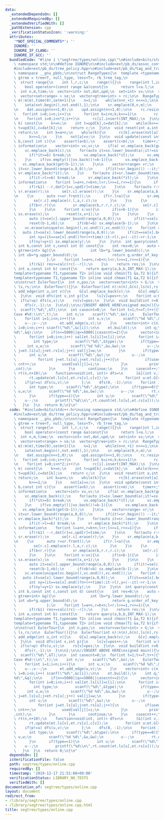 ```yaml
---
data:
  _extendedDependsOn: []
  _extendedRequiredBy: []
  _extendedVerifiedWith: []
  _pathExtension: cpp
  _verificationStatusIcon: ':warning:'
  attributes:
    '*NOT_SPECIAL_COMMENTS*': ''
    IGNORE: ''
    IGNORE_IF_CLANG: ''
    IGNORE_IF_GCC: ''
  bundledCode: "#line 1 \"segtree/types/online.cpp\"\n#include<bits/stdc++.h>\nusing\
    \ namespace std;\n\n#define IGNORE\n\n#include<ext/pb_ds/assoc_container.hpp>\n\
    #include<ext/pb_ds/tree_policy.hpp>\n#include<ext/pb_ds/tag_and_trait.hpp>\nusing\
    \ namespace __gnu_pbds;\n\nstruct RangeTypes{\n  template <typename T>\n  using\
    \ gtree = tree<T, null_type, less<T>, rb_tree_tag,\n                     tree_order_statistics_node_update>;\n\
    \  struct range{\n    int l,r,c;\n    range(){}\n    range(int l,int r,int c):l(l),r(r),c(c){}\n\
    \    bool operator<(const range &a)const{\n      return l<a.l;\n    }\n  };\n\n\
    \  int n,m,time;\n  vector<int> nxt,dat,upd;\n  set<int> sx;\n\n  set<range> sr;\n\
    \  vector<set<range> > se;\n  vector<gtree<int> > rc;\n\n  RangeTypes(int n_,int\
    \ m):m(m),time(0),se(m+1){\n    n=1;\n    while(n<n_+1) n<<=1;\n\n    nxt.assign(n,0);\n\
    \    iota(nxt.begin(),nxt.end(),1);\n\n    sr.emplace(0,n,m);\n    se[m].emplace(0,n,m);\n\
    \n    dat.assign(n<<1,0);\n    upd.assign(n<<1,0);\n\n    rc.resize(n<<1);\n \
    \   for(int i=0;i<n;i++)\n      for(int k=i+n;k;k>>=1)\n        rc[k].insert(nxt[i]);\n\
    \n    for(int i=0;i<n*2;i++)\n      rc[i].insert(INT_MAX);\n  }\n\n  int get(int\
    \ k) const{\n    k+=n;\n    int t=upd[k],c=dat[k];\n    while(k>>=1)\n      if(t<upd[k])\
    \ t=upd[k],c=dat[k];\n    return c;\n  }\n\n  void reset(int a,int v){\n    if(nxt[a]==v)\
    \ return;\n    int k=a+n;\n    while(k){\n      rc[k].erase(nxt[a]);\n      rc[k].insert(v);\n\
    \      k>>=1;\n    }\n    nxt[a]=v;\n  }\n\n  void update(const int a,const int\
    \ b,const int c){\n    assert(a<b);\n    assert(c<m);\n    time++;\n    // gather\
    \ information\n    vector<int> vx,vc;\n    if(a) vc.emplace_back(get(a-1));\n\
    \    vc.emplace_back(c);\n    for(auto it=sx.lower_bound(a);it!=sx.end();++it){\n\
    \      if(*it>=b) break;\n      vx.emplace_back(*it);\n      vc.emplace_back(get(*it));\n\
    \    }\n    if(vx.empty()||vx.back()!=b-1){\n      vx.emplace_back(b-1);\n   \
    \   vc.emplace_back(get(b-1));\n    }\n\n    vector<range> vr;\n    {\n      auto\
    \ it=sr.lower_bound(range(a,0,0));\n      if(it!=sr.begin()) --it;\n      if(it->l<a&&a<it->r)\
    \ vr.emplace_back(*it);\n    }\n    for(auto it=sr.lower_bound(range(a,0,0));it!=sr.end();++it){\n\
    \      if(it->l>=b) break;\n      vr.emplace_back(*it);\n    }\n\n    // update\
    \ information\n    for(int l=a+n,r=b+n;l<r;l>>=1,r>>=1){\n      if(l&1) dat[l]=c,upd[l]=time,l++;\n\
    \      if(r&1) --r,dat[r]=c,upd[r]=time;\n    }\n\n    for(auto r:vr){\n     \
    \ sr.erase(r);\n      se[r.c].erase(r);\n    }\n    sr.emplace(a,b,c);\n    se[c].emplace(a,b,c);\n\
    \n    {\n      auto r=vr.front();\n      if(r.l<a){\n        sr.emplace(r.l,a,r.c);\n\
    \        se[r.c].emplace(r.l,a,r.c);\n      }\n    }\n    {\n      auto r=vr.back();\n\
    \      if(b<r.r){\n        sr.emplace(b,r.r,r.c);\n        se[r.c].emplace(b,r.r,r.c);\n\
    \      }\n    }\n\n    for(int x:vx){\n      if(x<b-1){\n        if(sx.count(x))\
    \ sx.erase(x);\n        reset(x,x+1);\n      }\n    }\n\n    {\n      int nb=n+(++time);\n\
    \      auto it=se[c].upper_bound(range(a,0,0));\n      if(it!=se[c].end()) nb=it->l;\n\
    \      reset(b-1,nb);\n      if(nb!=b) sx.emplace(b-1);\n    }\n\n    sort(vc.begin(),vc.end());\n\
    \    vc.erase(unique(vc.begin(),vc.end()),vc.end());\n    for(int x:vc){\n   \
    \   auto it=se[x].lower_bound(range(a,0,0));\n      if(it==se[x].begin()) continue;\n\
    \      int ny=(it==se[x].end()?n+(++time):it->l),y=(--it)->r-1;\n      reset(y,ny);\n\
    \      if(ny!=y+1) sx.emplace(y);\n    }\n  }\n\n  int query(const int a,const\
    \ int b,const int c,const int d) const{\n    int res=0;\n    auto calc=[&](const\
    \ gtree<int> &g){\n                int lb=*g.lower_bound(c);\n               \
    \ int ub=*g.upper_bound(d);\n                return g.order_of_key(ub)-g.order_of_key(lb);\n\
    \              };\n    for(int l=a+n,r=b+n;l<r;l>>=1,r>>=1){\n      if(l&1) res+=calc(rc[l++]);\n\
    \      if(r&1) res+=calc(rc[--r]);\n    }\n    return res;\n  }\n\n  int count(const\
    \ int a,const int b) const{\n    return query(a,b,b,INT_MAX-1);\n  }\n};\n\n\n\
    template<typename T1,typename T2> inline void chmin(T1 &a,T2 b){if(a>b) a=b;}\n\
    template<typename T1,typename T2> inline void chmax(T1 &a,T2 b){if(a<b) a=b;}\n\
    \n\nstruct EulerTour{\n  int n,pos;\n  vector<vector<int> > G;\n  vector<int>\
    \ ls,rs;\n\n  EulerTour(){}\n  EulerTour(int n):n(n),G(n),ls(n),rs(n){}\n\n  void\
    \ add_edge(int u,int v){\n    G[u].emplace_back(v);\n    G[v].emplace_back(u);\n\
    \  }\n\n  void dfs(int v,int p){\n    ls[v]=pos++;\n    for(int u:G[v])\n    \
    \  if(u!=p) dfs(u,v);\n    rs[v]=pos;\n  }\n\n  void build(int r=0){\n    pos=0;\n\
    \    dfs(r,-1);\n  }\n\n};\n\n//INSERT ABOVE HERE\nsigned main(){\n  int T;\n\
    \  scanf(\"%d\",&T);\n\n  int casecnt=0;\n  for(int t=1;t<=T;t++){\n    printf(\"\
    Case #%d:\\n\",t);\n    int n;\n    scanf(\"%d\",&n);\n    EulerTour et(n);\n\
    \    for(int i=1;i<n;i++){\n      int u,v;\n      scanf(\"%d %d\",&u,&v);\n  \
    \    u--;v--;\n      et.add_edge(u,v);\n    }\n    vector<int> c(n);\n    for(int\
    \ i=0;i<n;i++) scanf(\"%d\",&c[i]);\n\n    et.build();\n    int q;\n    scanf(\"\
    %d\",&q);\n\n    if(n<=5000||q<=5000||casecnt>=2){\n      vector<int> val(n),used(n+1,-1);\n\
    \      for(int i=0;i<n;i++) val[et.ls[i]]=c[i];\n\n      for(int i=0;i<q;i++){\n\
    \        int type;\n        scanf(\"%d\",&type);\n        if(type==0){\n     \
    \     int u,w;\n          scanf(\"%d %d\",&u,&w);\n          u--;\n          for(int\
    \ j=et.ls[u];j<et.rs[u];j++) val[j]=w;\n        }\n        if(type==1){\n    \
    \      int u;\n          scanf(\"%d\",&u);\n          u--;\n          int cnt=0;\n\
    \          for(int j=et.ls[u];j<et.rs[u];j++){\n            if(used[val[j]]!=i)\
    \ cnt++;\n            used[val[j]]=i;\n          }\n          printf(\"%d\\n\"\
    ,cnt);\n        }\n      }\n      continue;\n    }\n    casecnt++;\n\n    RangeTypes\
    \ rt(n,n+10);\n    function<void(int, int)> dfs=\n      [&](int v,int p){\n  \
    \      rt.update(et.ls[v],et.rs[v],c[v]);\n        for(int u:et.G[v])\n      \
    \    if(p!=u) dfs(u,v);\n      };\n    dfs(0, -1);\n\n    for(int i=0;i<q;i++){\n\
    \      int type;\n      scanf(\"%d\",&type);\n\n      if(type==0){\n        int\
    \ u,w;\n        scanf(\"%d %d\",&u,&w);\n        u--;\n        rt.update(et.ls[u],et.rs[u],w);\n\
    \      }\n      if(type==1){\n        int u;\n        scanf(\"%d\",&u);\n    \
    \    u--;\n        printf(\"%d\\n\",rt.count(et.ls[u],et.rs[u]));\n      }\n \
    \   }\n  }\n  return 0;\n}\n"
  code: "#include<bits/stdc++.h>\nusing namespace std;\n\n#define IGNORE\n\n#include<ext/pb_ds/assoc_container.hpp>\n\
    #include<ext/pb_ds/tree_policy.hpp>\n#include<ext/pb_ds/tag_and_trait.hpp>\nusing\
    \ namespace __gnu_pbds;\n\nstruct RangeTypes{\n  template <typename T>\n  using\
    \ gtree = tree<T, null_type, less<T>, rb_tree_tag,\n                     tree_order_statistics_node_update>;\n\
    \  struct range{\n    int l,r,c;\n    range(){}\n    range(int l,int r,int c):l(l),r(r),c(c){}\n\
    \    bool operator<(const range &a)const{\n      return l<a.l;\n    }\n  };\n\n\
    \  int n,m,time;\n  vector<int> nxt,dat,upd;\n  set<int> sx;\n\n  set<range> sr;\n\
    \  vector<set<range> > se;\n  vector<gtree<int> > rc;\n\n  RangeTypes(int n_,int\
    \ m):m(m),time(0),se(m+1){\n    n=1;\n    while(n<n_+1) n<<=1;\n\n    nxt.assign(n,0);\n\
    \    iota(nxt.begin(),nxt.end(),1);\n\n    sr.emplace(0,n,m);\n    se[m].emplace(0,n,m);\n\
    \n    dat.assign(n<<1,0);\n    upd.assign(n<<1,0);\n\n    rc.resize(n<<1);\n \
    \   for(int i=0;i<n;i++)\n      for(int k=i+n;k;k>>=1)\n        rc[k].insert(nxt[i]);\n\
    \n    for(int i=0;i<n*2;i++)\n      rc[i].insert(INT_MAX);\n  }\n\n  int get(int\
    \ k) const{\n    k+=n;\n    int t=upd[k],c=dat[k];\n    while(k>>=1)\n      if(t<upd[k])\
    \ t=upd[k],c=dat[k];\n    return c;\n  }\n\n  void reset(int a,int v){\n    if(nxt[a]==v)\
    \ return;\n    int k=a+n;\n    while(k){\n      rc[k].erase(nxt[a]);\n      rc[k].insert(v);\n\
    \      k>>=1;\n    }\n    nxt[a]=v;\n  }\n\n  void update(const int a,const int\
    \ b,const int c){\n    assert(a<b);\n    assert(c<m);\n    time++;\n    // gather\
    \ information\n    vector<int> vx,vc;\n    if(a) vc.emplace_back(get(a-1));\n\
    \    vc.emplace_back(c);\n    for(auto it=sx.lower_bound(a);it!=sx.end();++it){\n\
    \      if(*it>=b) break;\n      vx.emplace_back(*it);\n      vc.emplace_back(get(*it));\n\
    \    }\n    if(vx.empty()||vx.back()!=b-1){\n      vx.emplace_back(b-1);\n   \
    \   vc.emplace_back(get(b-1));\n    }\n\n    vector<range> vr;\n    {\n      auto\
    \ it=sr.lower_bound(range(a,0,0));\n      if(it!=sr.begin()) --it;\n      if(it->l<a&&a<it->r)\
    \ vr.emplace_back(*it);\n    }\n    for(auto it=sr.lower_bound(range(a,0,0));it!=sr.end();++it){\n\
    \      if(it->l>=b) break;\n      vr.emplace_back(*it);\n    }\n\n    // update\
    \ information\n    for(int l=a+n,r=b+n;l<r;l>>=1,r>>=1){\n      if(l&1) dat[l]=c,upd[l]=time,l++;\n\
    \      if(r&1) --r,dat[r]=c,upd[r]=time;\n    }\n\n    for(auto r:vr){\n     \
    \ sr.erase(r);\n      se[r.c].erase(r);\n    }\n    sr.emplace(a,b,c);\n    se[c].emplace(a,b,c);\n\
    \n    {\n      auto r=vr.front();\n      if(r.l<a){\n        sr.emplace(r.l,a,r.c);\n\
    \        se[r.c].emplace(r.l,a,r.c);\n      }\n    }\n    {\n      auto r=vr.back();\n\
    \      if(b<r.r){\n        sr.emplace(b,r.r,r.c);\n        se[r.c].emplace(b,r.r,r.c);\n\
    \      }\n    }\n\n    for(int x:vx){\n      if(x<b-1){\n        if(sx.count(x))\
    \ sx.erase(x);\n        reset(x,x+1);\n      }\n    }\n\n    {\n      int nb=n+(++time);\n\
    \      auto it=se[c].upper_bound(range(a,0,0));\n      if(it!=se[c].end()) nb=it->l;\n\
    \      reset(b-1,nb);\n      if(nb!=b) sx.emplace(b-1);\n    }\n\n    sort(vc.begin(),vc.end());\n\
    \    vc.erase(unique(vc.begin(),vc.end()),vc.end());\n    for(int x:vc){\n   \
    \   auto it=se[x].lower_bound(range(a,0,0));\n      if(it==se[x].begin()) continue;\n\
    \      int ny=(it==se[x].end()?n+(++time):it->l),y=(--it)->r-1;\n      reset(y,ny);\n\
    \      if(ny!=y+1) sx.emplace(y);\n    }\n  }\n\n  int query(const int a,const\
    \ int b,const int c,const int d) const{\n    int res=0;\n    auto calc=[&](const\
    \ gtree<int> &g){\n                int lb=*g.lower_bound(c);\n               \
    \ int ub=*g.upper_bound(d);\n                return g.order_of_key(ub)-g.order_of_key(lb);\n\
    \              };\n    for(int l=a+n,r=b+n;l<r;l>>=1,r>>=1){\n      if(l&1) res+=calc(rc[l++]);\n\
    \      if(r&1) res+=calc(rc[--r]);\n    }\n    return res;\n  }\n\n  int count(const\
    \ int a,const int b) const{\n    return query(a,b,b,INT_MAX-1);\n  }\n};\n\n\n\
    template<typename T1,typename T2> inline void chmin(T1 &a,T2 b){if(a>b) a=b;}\n\
    template<typename T1,typename T2> inline void chmax(T1 &a,T2 b){if(a<b) a=b;}\n\
    \n\nstruct EulerTour{\n  int n,pos;\n  vector<vector<int> > G;\n  vector<int>\
    \ ls,rs;\n\n  EulerTour(){}\n  EulerTour(int n):n(n),G(n),ls(n),rs(n){}\n\n  void\
    \ add_edge(int u,int v){\n    G[u].emplace_back(v);\n    G[v].emplace_back(u);\n\
    \  }\n\n  void dfs(int v,int p){\n    ls[v]=pos++;\n    for(int u:G[v])\n    \
    \  if(u!=p) dfs(u,v);\n    rs[v]=pos;\n  }\n\n  void build(int r=0){\n    pos=0;\n\
    \    dfs(r,-1);\n  }\n\n};\n\n//INSERT ABOVE HERE\nsigned main(){\n  int T;\n\
    \  scanf(\"%d\",&T);\n\n  int casecnt=0;\n  for(int t=1;t<=T;t++){\n    printf(\"\
    Case #%d:\\n\",t);\n    int n;\n    scanf(\"%d\",&n);\n    EulerTour et(n);\n\
    \    for(int i=1;i<n;i++){\n      int u,v;\n      scanf(\"%d %d\",&u,&v);\n  \
    \    u--;v--;\n      et.add_edge(u,v);\n    }\n    vector<int> c(n);\n    for(int\
    \ i=0;i<n;i++) scanf(\"%d\",&c[i]);\n\n    et.build();\n    int q;\n    scanf(\"\
    %d\",&q);\n\n    if(n<=5000||q<=5000||casecnt>=2){\n      vector<int> val(n),used(n+1,-1);\n\
    \      for(int i=0;i<n;i++) val[et.ls[i]]=c[i];\n\n      for(int i=0;i<q;i++){\n\
    \        int type;\n        scanf(\"%d\",&type);\n        if(type==0){\n     \
    \     int u,w;\n          scanf(\"%d %d\",&u,&w);\n          u--;\n          for(int\
    \ j=et.ls[u];j<et.rs[u];j++) val[j]=w;\n        }\n        if(type==1){\n    \
    \      int u;\n          scanf(\"%d\",&u);\n          u--;\n          int cnt=0;\n\
    \          for(int j=et.ls[u];j<et.rs[u];j++){\n            if(used[val[j]]!=i)\
    \ cnt++;\n            used[val[j]]=i;\n          }\n          printf(\"%d\\n\"\
    ,cnt);\n        }\n      }\n      continue;\n    }\n    casecnt++;\n\n    RangeTypes\
    \ rt(n,n+10);\n    function<void(int, int)> dfs=\n      [&](int v,int p){\n  \
    \      rt.update(et.ls[v],et.rs[v],c[v]);\n        for(int u:et.G[v])\n      \
    \    if(p!=u) dfs(u,v);\n      };\n    dfs(0, -1);\n\n    for(int i=0;i<q;i++){\n\
    \      int type;\n      scanf(\"%d\",&type);\n\n      if(type==0){\n        int\
    \ u,w;\n        scanf(\"%d %d\",&u,&w);\n        u--;\n        rt.update(et.ls[u],et.rs[u],w);\n\
    \      }\n      if(type==1){\n        int u;\n        scanf(\"%d\",&u);\n    \
    \    u--;\n        printf(\"%d\\n\",rt.count(et.ls[u],et.rs[u]));\n      }\n \
    \   }\n  }\n  return 0;\n}\n"
  dependsOn: []
  isVerificationFile: false
  path: segtree/types/online.cpp
  requiredBy: []
  timestamp: '2019-12-17 21:51:08+09:00'
  verificationStatus: LIBRARY_NO_TESTS
  verifiedWith: []
documentation_of: segtree/types/online.cpp
layout: document
redirect_from:
- /library/segtree/types/online.cpp
- /library/segtree/types/online.cpp.html
title: segtree/types/online.cpp
---
```

